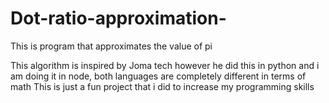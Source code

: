 # Dot-ratio-approximation-
This is program that approximates the value of pi 
 
This algorithm is inspired by Joma tech however he did this 
in python and i am doing it in node, both languages are completely different in terms of math
This is just a fun project that i did to increase my programming skills 

